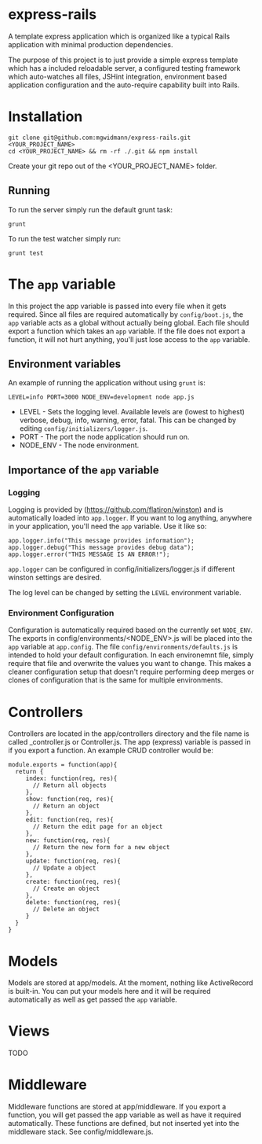 express-rails
=============

A template express application which is organized like a typical Rails application with minimal production dependencies.

The purpose of this project is to just provide a simple express template which has a included reloadable server, a configured testing framework which auto-watches all files, JSHint integration, environment based application configuration and the auto-require capability built into Rails.

# Installation

    git clone git@github.com:mgwidmann/express-rails.git <YOUR_PROJECT_NAME>
    cd <YOUR_PROJECT_NAME> && rm -rf ./.git && npm install

Create your git repo out of the <YOUR_PROJECT_NAME> folder.

## Running

To run the server simply run the default grunt task:

    grunt

To run the test watcher simply run:

    grunt test

# The `app` variable

In this project the app variable is passed into every file when it gets required. Since all files are required automatically by `config/boot.js`, the `app` variable acts as a global without actually being global. Each file should export a function which takes an `app` variable. If the file does not export a function, it will not hurt anything, you'll just lose access to the `app` variable.

## Environment variables

An example of running the application without using `grunt` is:

    LEVEL=info PORT=3000 NODE_ENV=development node app.js

* LEVEL - Sets the logging level. Available levels are (lowest to highest) verbose, debug, info, warning, error, fatal. This can be changed by editing `config/initializers/logger.js`.
* PORT - The port the node application should run on.
* NODE_ENV - The node environment.

## Importance of the `app` variable

### Logging

Logging is provided by (https://github.com/flatiron/winston) and is automatically loaded into `app.logger`. If you want to log anything, anywhere in your application, you'll need the `app` variable. Use it like so:

    app.logger.info("This message provides information");
    app.logger.debug("This message provides debug data");
    app.logger.error("THIS MESSAGE IS AN ERROR!");

`app.logger` can be configured in config/initializers/logger.js if different winston settings are desired.

The log level can be changed by setting the `LEVEL` environment variable.

### Environment Configuration

Configuration is automatically required based on the currently set `NODE_ENV`. The exports in config/environments/<NODE_ENV>.js will be placed into the `app` variable at `app.config`. The file `config/environments/defaults.js` is intended to hold your default configuration. In each environemnt file, simply require that file and overwrite the values you want to change. This makes a cleaner configuration setup that doesn't require performing deep merges or clones of configuration that is the same for multiple environments.

# Controllers

Controllers are located in the app/controllers directory and the file name is called <name>_controller.js or <name>Controller.js. The app (express) variable is passed in if you export a function. An example CRUD controller would be:
````
module.exports = function(app){
  return {
     index: function(req, res){
       // Return all objects
     },
     show: function(req, res){
       // Return an object
     },
     edit: function(req, res){
       // Return the edit page for an object
     },
     new: function(req, res){
       // Return the new form for a new object
     },
     update: function(req, res){
       // Update a object
     },
     create: function(req, res){
       // Create an object
     },
     delete: function(req, res){
       // Delete an object
     }
  }
}
````

# Models

Models are stored at app/models. At the moment, nothing like ActiveRecord is built-in. You can put your models here and it will be required automatically as well as get passed the `app` variable.

# Views

TODO

# Middleware

Middleware functions are stored at app/middleware. If you export a function, you will get passed the app variable as well as have it required automatically. These functions are defined, but not inserted yet into the middleware stack. See config/middleware.js.



